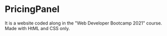 # PricingPanel
It is a website coded along in the "Web Developer Bootcamp 2021" course. Made with HtML and CSS only.
